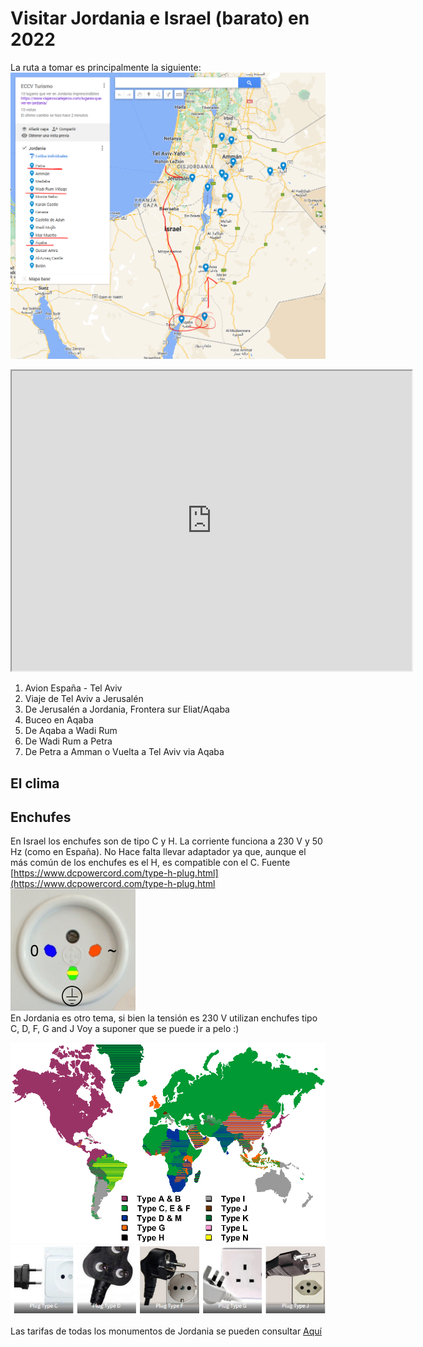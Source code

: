 # Visitar Jordania e Israel (barato) en 2022  
La ruta a tomar es principalmente la siguiente:  
![](map.png)  
<iframe src="https://www.google.com/maps/d/u/0/embed?mid=1v_WqgxZg0bYP8SJ-1eqjP91VVuAzghk&ehbc=2E312F" width="640" height="480"></iframe>  


1. Avion España - Tel Aviv  
2. Viaje de Tel Aviv a Jerusalén  
3. De Jerusalén a Jordania, Frontera sur  Eliat/Aqaba  
4. Buceo en Aqaba  
5. De Aqaba a Wadi Rum  
6. De Wadi Rum a Petra  
7. De Petra a Amman o Vuelta a Tel Aviv via Aqaba  


##  El clima  

## Enchufes  
En Israel los enchufes son de tipo C y H. La corriente funciona a 230 V y 50 Hz (como en España). 
No Hace falta llevar adaptador ya que, aunque el más común de los enchufes es el H, es compatible con el C. 
Fuente [https://www.dcpowercord.com/type-h-plug.html](https://www.dcpowercord.com/type-h-plug.html
![img.png](img.png)  
En Jordania es otro tema, si bien la tensión es 230 V utilizan enchufes tipo  C, D, F, G and J
Voy a suponer que se puede ir a pelo :) 

![](sockets.gif)  
![](plug.png)  

Las tarifas de todas los monumentos de Jordania se pueden consultar [Aquí](https://international.visitjordan.com/page/17/entrancefees.aspx)  


